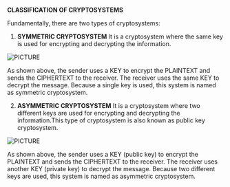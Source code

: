 **CLASSIFICATION OF CRYPTOSYSTEMS**

Fundamentally, there are two types of cryptosystems:

1. **SYMMETRIC CRYPTOSYSTEM**
It is a cryptosystem where the same key is used for encrypting and decrypting the information.

![PICTURE](img/symmetric.png)

As shown above, the sender uses a KEY to encrypt the PLAINTEXT and sends the CIPHERTEXT to the receiver. The receiver uses the same KEY to decrypt the message.
Because a single key is used, this system is named as symmetric cryptosystem.


2. **ASYMMETRIC CRYPTOSYSTEM**
It is a cryptosystem where two different keys are used for encrypting and decrypting the information.This type of cryptosystem is also known as public key cryptosystem.

![PICTURE](img/asymmetric.png)

As shown above, the sender uses a KEY (public key) to encrypt the PLAINTEXT and sends the CIPHERTEXT to the receiver. The receiver uses another KEY (private key) to decrypt the message.
Because two different keys are used, this system is named as asymmetric cryptosystem.

